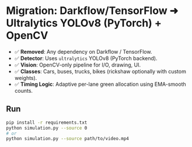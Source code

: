 # Migration: Darkflow/TensorFlow ➜ Ultralytics YOLOv8 (PyTorch) + OpenCV

- ✅ **Removed**: Any dependency on Darkflow / TensorFlow.
- ✅ **Detector**: Uses `ultralytics` YOLOv8 (PyTorch backend).
- ✅ **Vision**: OpenCV-only pipeline for I/O, drawing, UI.
- ✅ **Classes**: Cars, buses, trucks, bikes (rickshaw optionally with custom weights).
- ✅ **Timing Logic**: Adaptive per-lane green allocation using EMA-smooth counts.

## Run
```bash
pip install -r requirements.txt
python simulation.py --source 0
# or
python simulation.py --source path/to/video.mp4
```
